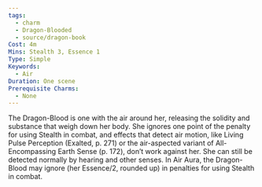 ```yaml
---
tags:
  - charm
  - Dragon-Blooded
  - source/dragon-book
Cost: 4m
Mins: Stealth 3, Essence 1
Type: Simple
Keywords:
  - Air
Duration: One scene
Prerequisite Charms:
  - None
---
```

The Dragon-Blood is one with the air around her, releasing the solidity and substance that weigh down her body. She ignores one point of the penalty for using Stealth in combat, and effects that detect air motion, like Living Pulse Perception (Exalted, p. 271) or the air-aspected variant of All-Encompassing Earth Sense (p. 172), don’t work against her. She can still be detected normally by hearing and other senses. In Air Aura, the Dragon-Blood may ignore (her Essence/2, rounded up) in penalties for using Stealth in combat.